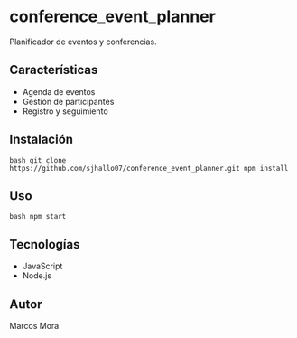 # conference_event_planner

Planificador de eventos y conferencias.

## Características

- Agenda de eventos
- Gestión de participantes
- Registro y seguimiento

## Instalación

``bash
git clone https://github.com/sjhallo07/conference_event_planner.git
npm install
``

## Uso

``bash
npm start
``

## Tecnologías

- JavaScript
- Node.js

## Autor

Marcos Mora